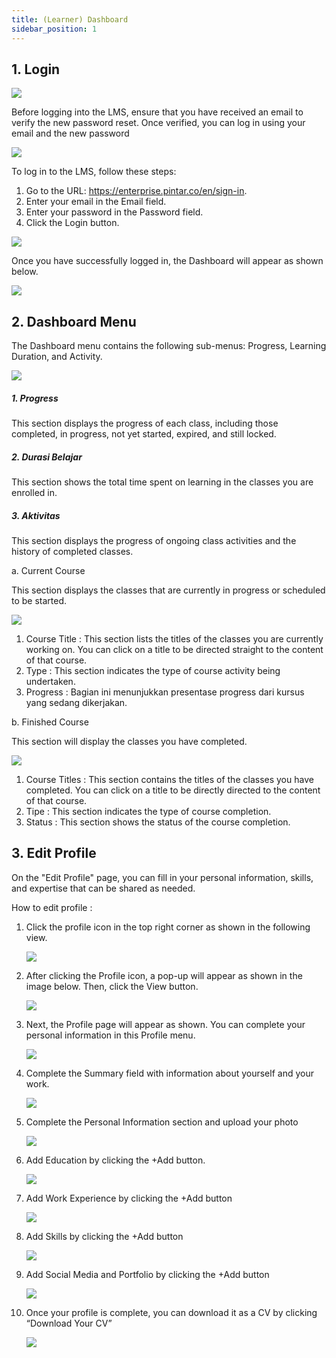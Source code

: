 ```yaml
---
title: (Learner) Dashboard
sidebar_position: 1
---
```

## 1. Login

![](/img/Enterprise-LMS-Login_1.3.png)

Before logging into the LMS, ensure that you have received an email to verify the new password reset. Once verified, you can log in using your email and the new password

![](/img/Enterprise-LMS-Login_1.1.png)

To log in to the LMS, follow these steps:

1. Go to the URL: https://enterprise.pintar.co/en/sign-in.
2. Enter your email in the Email field.
3. Enter your password in the Password field.
4. Click the Login button.

![](/img/Enterprise-LMS-Login_1.2.png)

Once you have successfully logged in, the Dashboard will appear as shown below.

![](/img/Enterprise-LMS-Login_1.4.png)

## 2. Dashboard Menu

The Dashboard menu contains the following sub-menus: Progress, Learning Duration, and Activity.

![](/img/dashboard_1.1.png)

##### **1. Progress**

This section displays the progress of each class, including those completed, in progress, not yet started, expired, and still locked.

##### **2. Durasi Belajar**

This section shows the total time spent on learning in the classes you are enrolled in.

##### **3. Aktivitas**

This section displays the progress of ongoing class activities and the history of completed classes.

a. Current Course

This section displays the classes that are currently in progress or scheduled to be started.

![](/img/activity-eng-2.jpg)

1. Course Title : This section lists the titles of the classes you are currently working on. You can click on a title to be directed straight to the content of that course.
2. Type : This section indicates the type of course activity being undertaken.
3. Progress : Bagian ini menunjukkan presentase progress dari kursus yang sedang dikerjakan.

b. Finished Course

This section will display the classes you have completed.

![](/img/activity-eng.jpg)

1. Course Titles : This section contains the titles of the classes you have completed. You can click on a title to be directly directed to the content of that course.
2. Tipe : This section indicates the type of course completion.
3. Status : This section shows the status of the course completion.

## 3. Edit Profile

On the "Edit Profile" page, you can fill in your personal information, skills, and expertise that can be shared as needed.

How to edit profile :

1. Click the profile icon in the top right corner as shown in the following view.

   ![](/img/Enterprise-LMS-Edit-Profile_1.1.png)
2. After clicking the Profile icon, a pop-up will appear as shown in the image below. Then, click the View button.

   ![](/img/enterprise-profile-eng.jpg)
3. Next, the Profile page will appear as shown. You can complete your personal information in this Profile menu.

   ![](/img/edit-profile_1.3.png)
4. Complete the Summary field with information about yourself and your work.

   ![](/img/add-profile_1.2.png)
5. Complete the Personal Information section and upload your photo

   ![](/img/add-profile_1.3.png)
6. Add Education by clicking the +Add button.

   ![](/img/profile-eng-5.jpg)
7. Add Work Experience by clicking the +Add button

   ![](/img/profile-eng-6.jpg)
8. Add Skills by clicking the +Add button

   ![](/img/profile-eng-7.jpg)
9. Add Social Media and Portfolio by clicking the +Add button

   ![](/img/profile-8.jpg)
10. Once your profile is complete, you can download it as a CV by clicking “Download Your CV”

    ![](/img/profile-eng-9.jpg)
